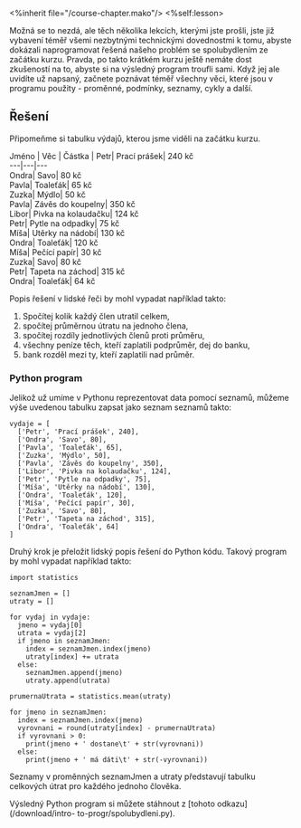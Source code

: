 <%inherit file="/course-chapter.mako"/> <%self:lesson>

Možná se to nezdá, ale těch několika lekcích, kterými jste prošli, jste již
vybavení téměř všemi nezbytnými technickými dovednostmi k tomu, abyste
dokázali naprogramovat řešená našeho problém se spolubydlením ze začátku
kurzu. Pravda, po takto krátkém kurzu ještě nemáte dost zkušeností na to,
abyste si na výsledný program troufli sami. Když jej ale uvidíte už napsaný,
začnete poznávat téměř všechny věci, které jsou v programu použity - proměnné,
podmínky, seznamy, cykly a další.

## Řešení

Připomeňme si tabulku výdajů, kterou jsme viděli na začátku kurzu.

Jméno | Věc | Částka | Petr| Prací prášek| 240 kč  
---|---|---  
Ondra| Savo| 80 kč  
Pavla| Toaleťák| 65 kč  
Zuzka| Mýdlo| 50 kč  
Pavla| Závěs do koupelny| 350 kč  
Libor| Pivka na kolaudačku| 124 kč  
Petr| Pytle na odpadky| 75 kč  
Míša| Utěrky na nádobí| 130 kč  
Ondra| Toaleťák| 120 kč  
Míša| Pečící papír| 30 kč  
Zuzka| Savo| 80 kč  
Petr| Tapeta na záchod| 315 kč  
Ondra| Toaleťák| 64 kč  
  
Popis řešení v lidské řeči by mohl vypadat například takto:

  1. Spočítej kolik každý člen utratil celkem,
  2. spočítej průměrnou útratu na jednoho člena,
  3. spočítej rozdíly jednotlivých členů proti průměru,
  4. všechny peníze těch, kteří zaplatili podprůměr, dej do banku,
  5. bank rozděl mezi ty, kteří zaplatili nad průměr.

### Python program

Jelikož už umíme v Pythonu reprezentovat data pomocí seznamů, můžeme výše
uvedenou tabulku zapsat jako seznam seznamů takto:

    
    
    vydaje = [
      ['Petr', 'Prací prášek', 240],
      ['Ondra', 'Savo', 80],
      ['Pavla', 'Toaleťák', 65],
      ['Zuzka', 'Mýdlo', 50],
      ['Pavla', 'Závěs do koupelny', 350],
      ['Libor', 'Pivka na kolaudačku', 124],
      ['Petr', 'Pytle na odpadky', 75],
      ['Míša', 'Utěrky na nádobí', 130],
      ['Ondra', 'Toaleťák', 120],
      ['Míša', 'Pečící papír', 30],
      ['Zuzka', 'Savo', 80],
      ['Petr', 'Tapeta na záchod', 315],
      ['Ondra', 'Toaleťák', 64]
    ]

Druhý krok je přeložit lidský popis řešení do Python kódu. Takový program by
mohl vypadat například takto:

    
    
    import statistics
    
    seznamJmen = []
    utraty = []
    
    for vydaj in vydaje:
      jmeno = vydaj[0]
      utrata = vydaj[2]
      if jmeno in seznamJmen:
        index = seznamJmen.index(jmeno)
        utraty[index] += utrata
      else:
        seznamJmen.append(jmeno)
        utraty.append(utrata)
    
    prumernaUtrata = statistics.mean(utraty)
    
    for jmeno in seznamJmen:
      index = seznamJmen.index(jmeno)
      vyrovnani = round(utraty[index] - prumernaUtrata)
      if vyrovnani > 0:
        print(jmeno + ' dostane\t' + str(vyrovnani))
      else:
        print(jmeno + ' má dáti\t' + str(-vyrovnani))
    

Seznamy v proměnných seznamJmen a utraty představují tabulku celkových útrat
pro každého jednoho člověka.

Výsledný Python program si můžete stáhnout z [tohoto odkazu](/download/intro-
to-progr/spolubydleni.py).

